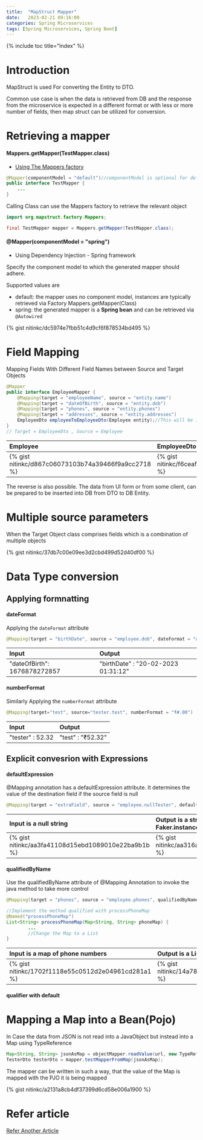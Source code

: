 ```yaml
---
title:  "MapStruct Mapper"
date:   2023-02-21 09:16:00
categories: Spring Microservices
tags: [Spring Microservices, Spring Boot]
---
```


{% include toc title="Index" %}

# Introduction
MapStruct is used For converting the Entity to DTO.

Common use case is when the data is retrieved from DB and the response from the microservice 
is expected in a different format or with less or more number of fields, then map struct can be utilized for 
conversion.

# Retrieving a mapper

#### Mappers.getMapper(TestMapper.class)
* [Using The Mappers factory](https://mapstruct.org/documentation/stable/reference/html/#mappers-factory)


```java
@Mapper(componentModel = "default")//componentModel is optional for default
public interface TestMapper {
    ...
}
```

Calling Class can use the Mappers factory to retrieve the relevant object
```java
import org.mapstruct.factory.Mappers;

final TestMapper mapper = Mappers.getMapper(TestMapper.class);
```

#### @Mapper(componentModel = "spring")

* Using Dependency Injection - Spring framework

Specify the component model to which the generated mapper should adhere.

Supported values are
* default: the mapper uses no component model, instances are typically retrieved via Factory Mappers.getMapper(Class)
* spring: the generated mapper is a **Spring bean** and can be retrieved via `@Autowired`

{% gist nitinkc/dc5974e7fbb51c4d9cf6f878534bd495 %}

# Field Mapping
Mapping Fields With Different Field Names between Source and Target Objects

```java
@Mapper
public interface EmployeeMapper {
    @Mapping(target = "employeeName", source = "entity.name")
    @Mapping(target = "dateOfBirth", source = "entity.dob")
    @Mapping(target = "phones", source = "entity.phones")
    @Mapping(target = "addresses", source = "entity.addresses")
    EmployeeDto employeeToEmployeeDto(Employee entity);//This will be implemented by MapStruct
}
// Target = EmployeeDto , Source = Employee
```

| Employee                                            | EmployeeDto                                         | 
|:----------------------------------------------------|:----------------------------------------------------|      
| {% gist nitinkc/d867c06073103b74a39466f9a9cc2718 %} | {% gist nitinkc/f6ceaf913062d7aae7e8fff04fe09033 %} |

The reverse is also possible. The data from UI form or from some client, can be prepared to be inserted into DB
from DTO to DB Entity.


# Multiple source parameters

When the Target Object class comprises fields which is a combination of multiple objects

{% gist nitinkc/37db7c00e09ee3d2cbd499d52d40df00 %}

# Data Type conversion


## Applying formnatting

#### dateFormat
Applying the `dateFormat` attribute

```java
@Mapping(target = "birthDate", source = "employee.dob", dateFormat = "dd-MM-yyyy HH:mm:ss")
```

| Input                        | Output                            | 
|:-----------------------------|:----------------------------------|      
| "dateOfBirth": 1676878272857 |"birthDate" : "20-02-2023 01:31:12"|

#### numberFormat
Similarly Applying the `numberFormat` attribute

```java
@Mapping(target="test", source="tester.test", numberFormat = "₹#.00")
```

| Input            | Output            | 
|:-----------------|:------------------|      
| "tester" : 52.32 | "test" : "₹52.32" |


## Explicit convesrion with Expressions

#### defaultExpression

@Mapping annotation has a defaultExpression attribute.  It determines the value of the destination field if the source field is null

```java
@Mapping(target = "extraField", source = "employee.nullTester", defaultExpression = "java(com.github.javafaker.Faker.instance().chuckNorris().fact())")
```

| Input is a null string                              | Output is a string based on Faker.instance().chuckNorris().fact() | 
|:----------------------------------------------------|:------------------------------------------------------------------|      
| {% gist nitinkc/aa3fa41108d15ebd1089010e22ba9b1b %} | {% gist nitinkc/aa316a68f721727af3e4dc9309db378f %}               |


#### qualifiedByName

Use the qualifiedByName attribute of @Mapping Annotation to invoke the java method to take more control
```java
@Mapping(target = "phones", source = "employee.phones", qualifiedByName = "processPhoneMap")//Map to List

//Implement the method qualified with processPhoneMap
@Named("processPhoneMap")
List<String> processPhoneMap(Map<String, String> phoneMap) {
        ...
        //Change the Map to a List
}
```

| Input is a map of phone numbers                     | Output is a List of Strings                         | 
|:----------------------------------------------------|:----------------------------------------------------|      
| {% gist nitinkc/1702f1118e55c0512d2e04961cd281a1 %} | {% gist nitinkc/14a786fc4ce7d9e7df6c58c23c8bab34 %} |


#### qualifier with default



# Mapping a Map into a Bean(Pojo)

In Case the data from JSON is not read into a JavaObject but instead into a Map using TypeReference

```java
Map<String, String> jsonAsMap = objectMapper.readValue(url, new TypeReference<Map<String, String>>() {});
TesterDto testerDto = mapper.testMapperFromMap(jsonAsMap);
```

The mapper can be written in such a way, that the value of the Map is mapped with the PJO it is being mapped

{% gist nitinkc/a2131a8cb4df37399d6cd58e006a1900 %}


# Refer article

[Refer Another Article](https://nitinkc.github.io/spring/microservices/map-struct/)